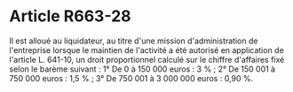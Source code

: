 # Article R663-28

Il est alloué au liquidateur, au titre d'une mission d'administration de l'entreprise lorsque le maintien de l'activité a été autorisé en application de l'article L. 641-10, un droit proportionnel calculé sur le chiffre d'affaires fixé selon le barème suivant :   1° De 0 à 150 000 euros : 3 % ;   2° De 150 001 à 750 000 euros : 1,5 % ;   3° De 750 001 à 3 000 000 euros : 0,90 %.
